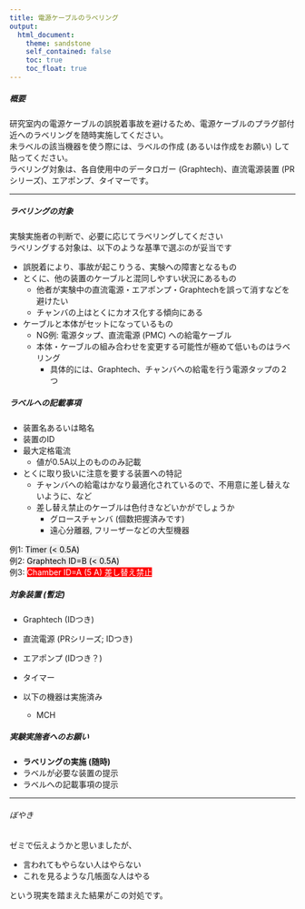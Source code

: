 ```yaml
---
title: 電源ケーブルのラベリング
output:
  html_document:
    theme: sandstone
    self_contained: false
    toc: true
    toc_float: true
---
```


##### 概要  

研究室内の電源ケーブルの誤脱着事故を避けるため、電源ケーブルのプラグ部付近へのラベリングを随時実施してください。  
未ラベルの該当機器を使う際には、ラベルの作成 (あるいは作成をお願い) して貼ってください。  
ラベリング対象は、各自使用中のデータロガー (Graphtech)、直流電源装置 (PRシリーズ)、エアポンプ、タイマーです。  

------------

##### ラベリングの対象  

実験実施者の判断で、必要に応じてラベリングしてください  
ラベリングする対象は、以下のような基準で選ぶのが妥当です  

* 誤脱着により、事故が起こりうる、実験への障害となるもの  
* とくに、他の装置のケーブルと混同しやすい状況にあるもの  
    * 他者が実験中の直流電源・エアポンプ・Graphtechを誤って消すなどを避けたい  
    * チャンバの上はとくにカオス化する傾向にある  
* ケーブルと本体がセットになっているもの  
    * NG例: 電源タップ、直流電源 (PMC) への給電ケーブル  
    * 本体・ケーブルの組み合わせを変更する可能性が極めて低いものはラベリング  
        * 具体的には、Graphtech、チャンバへの給電を行う電源タップの２つ  

##### ラベルへの記載事項  


* 装置名あるいは略名  
* 装置のID  
* 最大定格電流  
    * 値が0.5A以上のもののみ記載  
* とくに取り扱いに注意を要する装置への特記  
    * チャンバへの給電はかなり最適化されているので、不用意に差し替えないように、など  
    * 差し替え禁止のケーブルは色付きなどいかがでしょうか  
        * グロースチャンバ (個数把握済みです)  
        * 遠心分離器, フリーザーなどの大型機器  

例1: <span style="background:#EEEEEE; color:black;">Timer (< 0.5A)</span>  
例2: <span style="background:#EEEEEE; color:black;">Graphtech ID=B (< 0.5A)</span>  
例3: <span style="background:red; color:white;">Chamber ID=A (5 A) 差し替え禁止</span>  


##### 対象装置 (暫定)  

* Graphtech (IDつき)
* 直流電源 (PRシリーズ; IDつき)  
* エアポンプ (IDつき？)  
* タイマー  

* 以下の機器は実施済み  
    * MCH  


##### 実験実施者へのお願い  

* <b>ラベリングの実施 (随時)</b>
* ラベルが必要な装置の提示  
* ラベルへの記載事項の提示  

-----

###### ぼやき

ゼミで伝えようかと思いましたが、

* 言われてもやらない人はやらない  
* これを見るような几帳面な人はやる  

という現実を踏まえた結果がこの対処です。  
